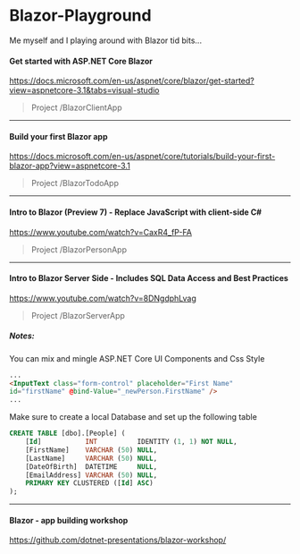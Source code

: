 # Blazor-Playground
Me myself and I playing around with Blazor tid bits...

#### Get started with ASP.NET Core Blazor
https://docs.microsoft.com/en-us/aspnet/core/blazor/get-started?view=aspnetcore-3.1&tabs=visual-studio
> Project /BlazorClientApp

-----------------

#### Build your first Blazor app
https://docs.microsoft.com/en-us/aspnet/core/tutorials/build-your-first-blazor-app?view=aspnetcore-3.1
> Project /BlazorTodoApp

-----------------

#### Intro to Blazor (Preview 7) - Replace JavaScript with client-side C#
https://www.youtube.com/watch?v=CaxR4_fP-FA
> Project /BlazorPersonApp

-----------------

#### Intro to Blazor Server Side - Includes SQL Data Access and Best Practices
https://www.youtube.com/watch?v=8DNgdphLvag
> Project /BlazorServerApp
##### Notes:
You can mix and mingle ASP.NET Core UI Components and Css Style
```html
...
<InputText class="form-control" placeholder="First Name" 
id="firstName" @bind-Value="_newPerson.FirstName" />
...
```
Make sure to create a local Database and set up the following table
```sql
CREATE TABLE [dbo].[People] (
    [Id]           INT          IDENTITY (1, 1) NOT NULL,
    [FirstName]    VARCHAR (50) NULL,
    [LastName]     VARCHAR (50) NULL,
    [DateOfBirth]  DATETIME     NULL,
    [EmailAddress] VARCHAR (50) NULL,
    PRIMARY KEY CLUSTERED ([Id] ASC)
);
```
    
-----------------

#### Blazor - app building workshop
https://github.com/dotnet-presentations/blazor-workshop/

